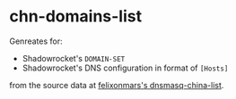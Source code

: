 # chn-domains-list

Genreates for:

- Shadowrocket's `DOMAIN-SET`
- Shadowrocket's DNS configuration in format of `[Hosts]`

from the source data at [felixonmars's dnsmasq-china-list](https://github.com/felixonmars/dnsmasq-china-list).
